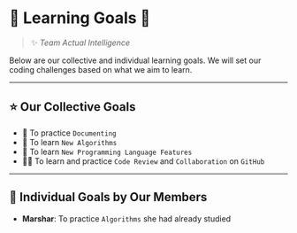 # 🌟 Learning Goals 🌟

> ✨ *Team Actual Intelligence*

Below are our collective and individual learning goals.
We will set our coding challenges based on what we aim to learn.

---

## ⭐ Our Collective Goals

- 📄 To practice `Documenting`
- 🤖 To learn `New Algorithms`
- 🚀 To learn `New Programming Language Features`
- 🤝🏻 To learn and practice `Code Review` and `Collaboration` on `GitHub`

---

## 🐣 Individual Goals by Our Members

- **Marshar**: To practice `Algorithms` she had already studied
